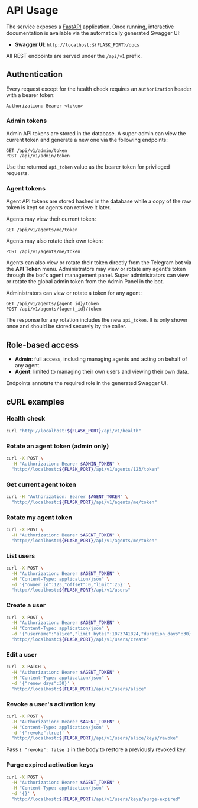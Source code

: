 # API Usage

The service exposes a [FastAPI](https://fastapi.tiangolo.com/) application. Once
running, interactive documentation is available via the automatically generated
Swagger UI:

- **Swagger UI**: `http://localhost:${FLASK_PORT}/docs`

All REST endpoints are served under the `/api/v1` prefix.

## Authentication

Every request except for the health check requires an `Authorization` header
with a bearer token:

```
Authorization: Bearer <token>
```

### Admin tokens

Admin API tokens are stored in the database. A super-admin can view the
current token and generate a new one via the following endpoints:

```
GET /api/v1/admin/token
POST /api/v1/admin/token
```
Use the returned `api_token` value as the bearer token for privileged requests.

### Agent tokens

Agent API tokens are stored hashed in the database while a copy of the raw
token is kept so agents can retrieve it later.

Agents may view their current token:

```
GET /api/v1/agents/me/token
```

Agents may also rotate their own token:

```
POST /api/v1/agents/me/token
```

Agents can also view or rotate their token directly from the Telegram bot via
the **API Token** menu. Administrators may view or rotate any agent's token
through the bot's agent management panel. Super administrators can view or
rotate the global admin token from the Admin Panel in the bot.

Administrators can view or rotate a token for any agent:

```
GET /api/v1/agents/{agent_id}/token
POST /api/v1/agents/{agent_id}/token
```

The response for any rotation includes the new `api_token`. It is only shown
once and should be stored securely by the caller.

## Role-based access

- **Admin**: full access, including managing agents and acting on behalf of any
  agent.
- **Agent**: limited to managing their own users and viewing their own data.

Endpoints annotate the required role in the generated Swagger UI.

## cURL examples

### Health check

```sh
curl "http://localhost:${FLASK_PORT}/api/v1/health"
```

### Rotate an agent token (admin only)

```sh
curl -X POST \
  -H "Authorization: Bearer $ADMIN_TOKEN" \
  "http://localhost:${FLASK_PORT}/api/v1/agents/123/token"
```

### Get current agent token

```sh
curl -H "Authorization: Bearer $AGENT_TOKEN" \
  "http://localhost:${FLASK_PORT}/api/v1/agents/me/token"
```

### Rotate my agent token

```sh
curl -X POST \
  -H "Authorization: Bearer $AGENT_TOKEN" \
  "http://localhost:${FLASK_PORT}/api/v1/agents/me/token"
```


### List users

```sh
curl -X POST \
  -H "Authorization: Bearer $AGENT_TOKEN" \
  -H "Content-Type: application/json" \
  -d '{"owner_id":123,"offset":0,"limit":25}' \
  "http://localhost:${FLASK_PORT}/api/v1/users"
```

### Create a user

```sh
curl -X POST \
  -H "Authorization: Bearer $AGENT_TOKEN" \
  -H "Content-Type: application/json" \
  -d '{"username":"alice","limit_bytes":1073741824,"duration_days":30}' \
  "http://localhost:${FLASK_PORT}/api/v1/users/create"
```

### Edit a user

```sh
curl -X PATCH \
  -H "Authorization: Bearer $AGENT_TOKEN" \
  -H "Content-Type: application/json" \
  -d '{"renew_days":30}' \
  "http://localhost:${FLASK_PORT}/api/v1/users/alice"
```

### Revoke a user's activation key

```sh
curl -X POST \
  -H "Authorization: Bearer $AGENT_TOKEN" \
  -H "Content-Type: application/json" \
  -d '{"revoke":true}' \
  "http://localhost:${FLASK_PORT}/api/v1/users/alice/keys/revoke"
```

Pass `{ "revoke": false }` in the body to restore a previously revoked key.

### Purge expired activation keys

```sh
curl -X POST \
  -H "Authorization: Bearer $AGENT_TOKEN" \
  -H "Content-Type: application/json" \
  -d '{}' \
  "http://localhost:${FLASK_PORT}/api/v1/users/keys/purge-expired"
```

